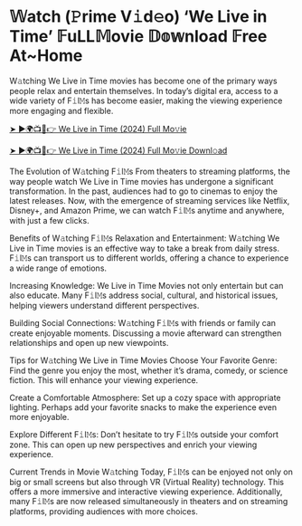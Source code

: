 # 𝕎atch (𝙿rime V𝚒d𝚎o) ‘We Live in Time’ 𝔽uLL𝕄ovie 𝔻𝕠𝕨nload 𝔽ree At~Home

W𝚊tching We Live in Time movies has become one of the primary ways people relax and entertain themselves. In today’s digital era, access to a wide variety of F𝚒l𝙼s has become easier, making the viewing experience more engaging and flexible.

[➤ ►🌍📺📱👉 We Live in Time (2024) Full Mo𝚟ie](https://t.co/poHtwk9Zk0)

[➤ ►🌍📺📱👉 We Live in Time (2024) Full Mo𝚟ie Downl𝚘ad](https://t.co/poHtwk9Zk0)

The Evolution of W𝚊tching F𝚒l𝙼s
From theaters to streaming platforms, the way people watch We Live in Time movies has undergone a significant transformation. In the past, audiences had to go to cinemas to enjoy the latest releases. Now, with the emergence of streaming services like Netflix, Disney+, and Amazon Prime, we can watch F𝚒l𝙼s anytime and anywhere, with just a few clicks.

Benefits of W𝚊tching F𝚒l𝙼s
Relaxation and Entertainment: W𝚊tching We Live in Time movies is an effective way to take a break from daily stress. F𝚒l𝙼s can transport us to different worlds, offering a chance to experience a wide range of emotions.

Increasing Knowledge: We Live in Time Movies not only entertain but can also educate. Many F𝚒l𝙼s address social, cultural, and historical issues, helping viewers understand different perspectives.

Building Social Connections: W𝚊tching F𝚒l𝙼s with friends or family can create enjoyable moments. Discussing a movie afterward can strengthen relationships and open up new viewpoints.

Tips for W𝚊tching We Live in Time Movies
Choose Your Favorite Genre: Find the genre you enjoy the most, whether it’s drama, comedy, or science fiction. This will enhance your viewing experience.

Create a Comfortable Atmosphere: Set up a cozy space with appropriate lighting. Perhaps add your favorite snacks to make the experience even more enjoyable.

Explore Different F𝚒l𝙼s: Don’t hesitate to try F𝚒l𝙼s outside your comfort zone. This can open up new perspectives and enrich your viewing experience.

Current Trends in Movie W𝚊tching
Today, F𝚒l𝙼s can be enjoyed not only on big or small screens but also through VR (Virtual Reality) technology. This offers a more immersive and interactive viewing experience. Additionally, many F𝚒l𝙼s are now released simultaneously in theaters and on streaming platforms, providing audiences with more choices. 
